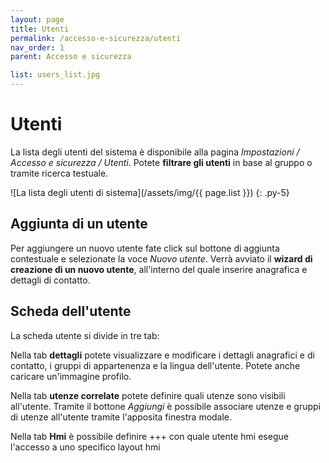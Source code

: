```yaml
---
layout: page
title: Utenti
permalink: /accesso-e-sicurezza/utenti
nav_order: 1
parent: Accesso e sicurezza

list: users_list.jpg
---
```


# Utenti

La lista degli utenti del sistema è disponibile alla pagina *Impostazioni / Accesso e sicurezza / Utenti*. Potete **filtrare gli utenti** in base al gruppo o tramite ricerca testuale.

![La lista degli utenti di sistema](/assets/img/{{ page.list }})
{: .py-5}

## Aggiunta di un utente

Per aggiungere un nuovo utente fate click sul bottone di aggiunta contestuale e selezionate la voce *Nuovo utente*. Verrà avviato il **wizard di creazione di un nuovo utente**, all'interno del quale inserire anagrafica e dettagli di contatto.

## Scheda dell'utente

La scheda utente si divide in tre tab:

Nella tab **dettagli** potete visualizzare e modificare i dettagli anagrafici e di contatto, i gruppi di appartenenza e la lingua dell'utente. Potete anche caricare un'immagine profilo.

Nella tab **utenze correlate** potete definire quali utenze sono visibili all'utente. Tramite il bottone *Aggiungi* è possibile associare utenze e gruppi di utenze all'utente tramite l'apposita finestra modale.

Nella tab **Hmi** è possibile definire +++ con quale utente hmi esegue l'accesso a uno specifico layout hmi
